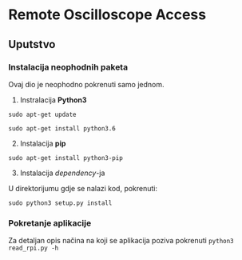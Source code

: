 # Remote Oscilloscope Access
## Uputstvo

### Instalacija neophodnih paketa

Ovaj dio je neophodno pokrenuti samo jednom.

1. Instralacija **Python3**

`sudo apt-get update`

`sudo apt-get install python3.6`

2. Instalacija **pip**

`sudo apt-get install python3-pip`

3. Instalacija *dependency*-ja 

U direktorijumu gdje se nalazi kod, pokrenuti:

`sudo python3 setup.py install`

### Pokretanje aplikacije

Za detaljan opis načina na koji se aplikacija poziva pokrenuti `python3 read_rpi.py -h`